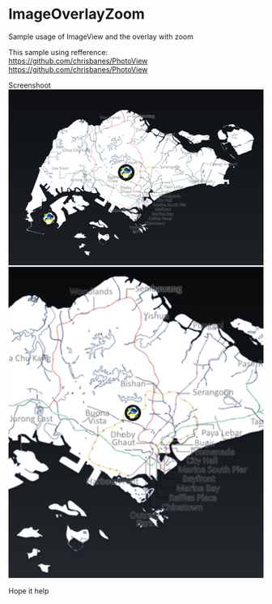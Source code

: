 # ImageOverlayZoom
Sample usage of ImageView and the overlay with zoom

This sample using refference:<br>
https://github.com/chrisbanes/PhotoView<br>
https://github.com/chrisbanes/PhotoView

Screenshoot
![alt tag](https://github.com/swieliong/ImageOverlayZoom/blob/master/screenshoot/Screenshot_2016-01-04-17-05-31.png)
![alt tag](https://github.com/swieliong/ImageOverlayZoom/blob/master/screenshoot/Screenshot_2016-01-04-17-05-38.png)

Hope it help
